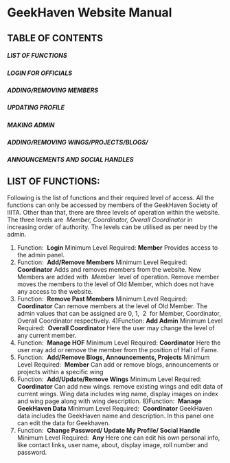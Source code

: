 # GeekHaven Website Manual

## TABLE OF CONTENTS

##### LIST OF FUNCTIONS

##### LOGIN FOR OFFICIALS

##### ADDING/REMOVING MEMBERS

##### UPDATING PROFILE

##### MAKING ADMIN

##### ADDING/REMOVING WINGS/PROJECTS/BLOGS/

##### ANNOUNCEMENTS AND SOCIAL HANDLES


## LIST OF FUNCTIONS:

Following is the list of functions and their required level of access. All
the functions can only be accessed by members of the GeekHaven
Society of IIITA. Other than that, there are three levels of operation
within the website. The three levels are ​ _Member, Coordinator, Overall
Coordinator_ in increasing order of authority. _​_ The levels can be utilised
as per need by the admin.
1) Function: ​ **Login**
Minimum Level Required: ​ **Member**
Provides access to the admin panel.
2) Function: ​ **Add/Remove Members**
Minimum Level Required: ​ **Coordinator**
Adds and removes members from the website. New Members are
added with ​ _Member ​_ level of operation. Remove member moves
the members to the level of Old Member, which does not have
any access to the website.
3) Function: ​ **Remove Past Members**
Minimum Level Required: ​ **Coordinator**
Can remove members at the level of Old Member. The admin
values that can be assigned are 0, 1,  2  for Member, Coordinator,
Overall Coordinator respectively.
4)Function: ​ **Add Admin**
Minimum Level Required: ​ **Overall Coordinator**
Here the user may change the level of any current member.
5) Function: ​ **Manage HOF**
Minimum Level Required: ​ **Coordinator**
Here the user may add or remove the member from the position
of Hall of Fame.
6) Function: ​ **Add/Remove Blogs, Announcements, Projects**
Minimum Level Required: ​ **Member**
Can add or remove blogs, announcements or projects within a
specific wing
7) Function: ​ **Add/Update/Remove Wings**
Minimum Level Required: ​ **Coordinator**
Can add new wings. remove existing wings and edit data of
current wings. Wing data includes wing name, display images on
index and wing page along with wing description.
8)Function: ​ **Manage GeekHaven Data**
Minimum Level Required: ​ **Coordinator**
GeekHaven data includes the GeekHaven name and description.
In this panel one can edit the data for Geekhaven.
9) Function: ​ **Change Password/ Update My Profile/ Social Handle**
Minimum Level Required: ​ **Any**
Here one can edit his own personal info, like contact links, user
name, about, display image, roll number and password.

